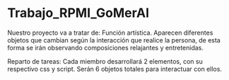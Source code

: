 # Trabajo_RPMI_GoMerAl
Nuestro proyecto va a tratar de:
Función artística. Aparecen diferentes objetos que cambian según la interacción que realice la persona, de esta forma se irán observando composiciones relajantes y entretenidas.

Reparto de tareas:
Cada miembro desarrollará 2 elementos, con su respectivo css y script. Serán 6 objetos totales para interactuar con ellos.